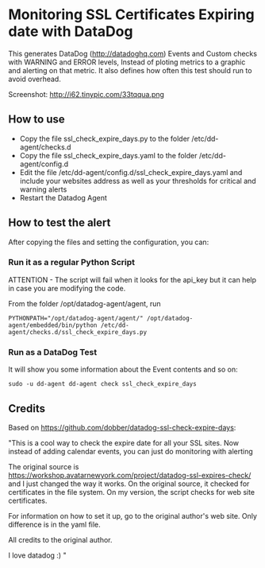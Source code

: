 # Monitoring SSL Certificates Expiring date with DataDog

This generates DataDog (http://datadoghq.com) Events and Custom checks with WARNING and ERROR levels, Instead of ploting metrics to a graphic and alerting on that metric.
It also defines how often this test should run to avoid overhead.

Screenshot: http://i62.tinypic.com/33tqqua.png

## How to use
 - Copy the file ssl_check_expire_days.py to the folder /etc/dd-agent/checks.d
 - Copy the file ssl_check_expire_days.yaml to the folder /etc/dd-agent/config.d
 - Edit the file /etc/dd-agent/config.d/ssl_check_expire_days.yaml and include your websites address as well as your thresholds for critical and warning alerts
 - Restart the Datadog Agent 

## How to test the alert
After copying the files and setting the configuration, you can:

### Run it as a regular Python Script
ATTENTION - The script will fail when it looks for the api_key but it can help in case you are modifying the code.

From the folder /opt/datadog-agent/agent, run
```shell
PYTHONPATH="/opt/datadog-agent/agent/" /opt/datadog-agent/embedded/bin/python /etc/dd-agent/checks.d/ssl_check_expire_days.py
```
### Run as a DataDog Test
It will show you some information about the Event contents and so on: 
```shell 
sudo -u dd-agent dd-agent check ssl_check_expire_days
```

## Credits
Based on https://github.com/dobber/datadog-ssl-check-expire-days:

"This is a cool way to check the expire date for all your SSL sites. Now instead of adding calendar events, you can just do monitoring with alerting

The original source is https://workshop.avatarnewyork.com/project/datadog-ssl-expires-check/ and I just changed the way it works.
On the original source, it checked for certificates in the file system. On my version, the script checks for web site certificates.

For information on how to set it up, go to the original author's web site. Only difference is in the yaml file.

All credits to the original author.

I love datadog :) "
